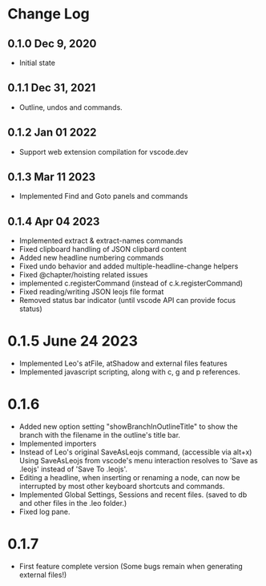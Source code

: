 # Change Log

## 0.1.0 Dec 9, 2020

- Initial state

## 0.1.1 Dec 31, 2021

- Outline, undos and commands.

## 0.1.2 Jan 01 2022

- Support web extension compilation for vscode.dev

## 0.1.3 Mar 11 2023

- Implemented Find and Goto panels and commands

## 0.1.4 Apr 04 2023

- Implemented extract & extract-names commands
- Fixed clipboard handling of JSON clipbard content
- Added new headline numbering commands
- Fixed undo behavior and added multiple-headline-change helpers
- Fixed @chapter/hoisting related issues
- implemented c.registerCommand (instead of c.k.registerCommand)
- Fixed reading/writing JSON leojs file format
- Removed status bar indicator (until vscode API can provide focus status)

# 0.1.5 June 24 2023

- Implemented Leo's atFile, atShadow and external files features
- Implemented javascript scripting, along with c, g and p references.

# 0.1.6

- Added new option setting "showBranchInOutlineTitle" to show the branch with the filename in the outline's title bar.
- Implemented importers
- Instead of Leo's original SaveAsLeojs command, (accessible via alt+x) Using SaveAsLeojs from vscode's menu interaction resolves to 'Save as .leojs' instead of 'Save To .leojs'.
- Editing a headline, when inserting or renaming a node, can now be interrupted by most other keyboard shortcuts and commands.
- Implemented Global Settings, Sessions and recent files. (saved to db and other files in the .leo folder.)
- Fixed log pane.

# 0.1.7
- First feature complete version (Some bugs remain when generating external files!)
